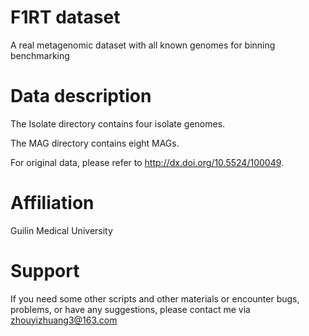 # F1RT dataset
A real metagenomic dataset with all known genomes for binning benchmarking

# Data description

The Isolate directory contains four isolate genomes.

The MAG directory contains eight MAGs.

For original data, please refer to http://dx.doi.org/10.5524/100049.

# Affiliation
Guilin Medical University

# Support
If you need some other scripts and other materials or encounter bugs, problems, or have any suggestions, please contact me via zhouyizhuang3@163.com

